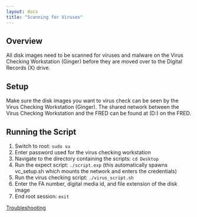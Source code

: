 ```yaml
---
layout: docs
title: "Scanning for Viruses"
---
```


## Overview

All disk images need to be scanned for viruses and malware on the Virus Checking Workstation (Ginger)
before they are moved over to the Digital Records (X) drive.


## Setup

Make sure the disk images you want to virus check can be seen by the Virus Checking Workstation (Ginger). The shared network between the Virus Checking Workstation and the FRED can be found at (D:) on the FRED.


## Running the Script

1. Switch to root: `sudo su`
2. Enter password used for the virus checking workstation
3. Navigate to the directory containing the scripts: `cd Desktop`
4. Run the expect script: `./script.exp` (this automatically spawns vc_setup.sh which mounts the network and enters the credentials)
5. Run the virus checking script: `./virus_script.sh`
6. Enter the FA number, digital media id, and file extension of the disk image
7. End root session: `exit`



[Troubleshooting](troubleshooting)
